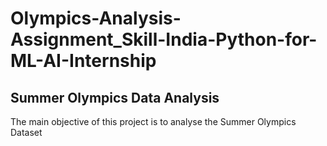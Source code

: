 # Olympics-Analysis-Assignment_Skill-India-Python-for-ML-AI-Internship
## Summer Olympics Data Analysis
The main objective of this project is to analyse the Summer Olympics Dataset 
